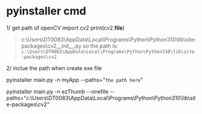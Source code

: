 # pyinstaller cmd

1/ get path of openCV
import cv2
print(cv2.**file**)

> c:\Users\DT0083\AppData\Local\Programs\Python\Python310\lib\site-packages\cv2\_\_init\_\_.py
> so the path is:
> `c:\Users\DT0083\AppData\Local\Programs\Python\Python310\lib\site-packages\cv2`

2/ inclue the path when create exe file

pyinstaller main.py -n myApp --paths="`the path here`"

pyinstaller main.py -n ezThumb --onefile --paths="c:\Users\DT0083\AppData\Local\Programs\Python\Python310\lib\site-packages\cv2"
